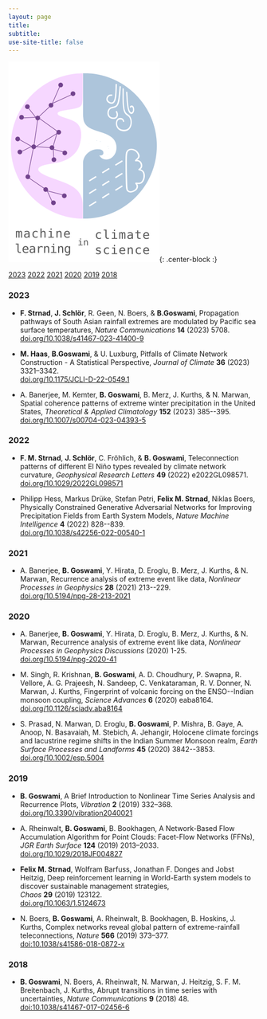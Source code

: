 ```yaml
---
layout: page
title:
subtitle:
use-site-title: false
---
```

![MLCS-Logo](/img/mlcs_logo_small.png){: .center-block :}


[2023](#2023) [2022](#2022) [2021](#2021)
[2020](#2020) [2019](#2019) [2018](#2018)

### 2023
+	**F. Strnad**, **J. Schlör**, R. Geen, N. Boers, & **B.Goswami**,
	Propagation pathways of South Asian rainfall extremes are modulated
	by Pacific sea surface temperatures,
	_Nature Communications_
	**14**
	(2023)
	5708.  
    [doi.org/10.1038/s41467-023-41400-9](https://doi.org/10.1038/s41467-023-41400-9)

+	**M. Haas**, **B.Goswami**, & U. Luxburg,
	Pitfalls of Climate Network Construction - A Statistical
	Perspective,
	_Journal of Climate_
	**36**
	(2023)
	3321–3342.  
	[doi.org/10.1175/JCLI-D-22-0549.1](https://doi.org/10.1175/JCLI-D-22-0549.1)

+	A. Banerjee, M. Kemter, **B. Goswami**, B. Merz, J. Kurths, & N. Marwan,
	Spatial coherence patterns of extreme winter precipitation in the
	United States,
	_Theoretical & Applied Climatology_
	**152**
	(2023)
	385--395.  
	[doi.org/10.1007/s00704-023-04393-5](https://doi.org/10.1007/s00704-023-04393-5)


### 2022

+	**F. M. Strnad**, **J. Schlör**, C. Fröhlich, & **B. Goswami**,
	Teleconnection patterns of different El Niño types revealed by
	climate network curvature,
	_Geophysical Research Letters_
	**49**
	(2022)
	e2022GL098571.  
	[doi.org/10.1029/2022GL098571](https://doi.org/10.1029/2022GL098571)

+	Philipp Hess, Markus Drüke, Stefan Petri, **Felix M. Strnad**,
	Niklas Boers,
	Physically Constrained Generative Adversarial Networks for 
	Improving Precipitation Fields from Earth System Models,
	_Nature	Machine Intelligence_
	**4**
	(2022)
	828--839.  
    [doi.org/10.1038/s42256-022-00540-1](https://doi.org/10.1038/s42256-022-00540-1)


### 2021
+	A. Banerjee, **B. Goswami**, Y. Hirata, D. Eroglu, B. Merz, J. Kurths, &
    N. Marwan,
    Recurrence analysis of extreme event like data,
    _Nonlinear Processes in Geophysics_
    **28**
    (2021)
    213--229.  
    [doi.org/10.5194/npg-28-213-2021](https://doi.org/10.5194/npg-28-213-2021)


### 2020
+   A. Banerjee, **B. Goswami**, Y. Hirata, D. Eroglu, B. Merz, J. Kurths, &
    N. Marwan,
    Recurrence analysis of extreme event like data,
    _Nonlinear Processes in Geophysics Discussions_
    (2020)
    1-25.  
    [doi.org/10.5194/npg-2020-41](https://doi.org/10.5194/npg-2020-41)

+   M. Singh, R. Krishnan, **B. Goswami**, A. D. Choudhury, P. Swapna, R.
    Vellore, A. G. Prajeesh, N. Sandeep, C. Venkataraman, R. V. Donner,
    N. Marwan, J. Kurths,
    Fingerprint of volcanic forcing on the ENSO--Indian monsoon coupling,
    _Science Advances_
    **6**
    (2020)
    eaba8164.  
    [doi.org/10.1126/sciadv.aba8164](https://doi.org/10.1126/sciadv.aba8164)

+   S. Prasad, N. Marwan, D. Eroglu, **B. Goswami**, P. Mishra, B. Gaye,
    A. Anoop, N. Basavaiah, M. Stebich, A. Jehangir,
    Holocene climate forcings and lacustrine regime shifts in the Indian
    Summer Monsoon realm,
    _Earth Surface Processes and Landforms_
	**45**
    (2020)
    3842--3853.  
    [doi.org/10.1002/esp.5004](https://doi.org/10.1002/esp.5004)


### 2019
+   **B. Goswami**,
    A Brief Introduction to Nonlinear Time Series Analysis and Recurrence Plots,
    _Vibration_
    **2**
    (2019)
    332–368.  
    [doi.org/10.3390/vibration2040021](https://doi.org/10.3390/vibration2040021)

+   A. Rheinwalt, **B. Goswami**, B. Bookhagen,
    A Network-Based Flow Accumulation Algorithm for Point Clouds: Facet-Flow Networks (FFNs),
    _JGR Earth Surface_
    **124**
    (2019)
    2013–2033.  
    [doi.org/10.1029/2018JF004827](https://doi.org/10.1029/2018JF004827)

+   **Felix M. Strnad**, Wolfram Barfuss, Jonathan F. Donges and Jobst Heitzig,
    Deep reinforcement learning in World-Earth system models to discover
	sustainable management strategies,  
    _Chaos_
    **29**
    (2019)
    123122.  
    [doi.org/10.1063/1.5124673](https://doi.org/10.1063/1.5124673)

+   N. Boers, **B. Goswami**, A. Rheinwalt, B. Bookhagen, B. Hoskins, J. Kurths,
    Complex networks reveal global pattern of extreme-rainfall teleconnections,
    _Nature_
    **566**
    (2019)
    373–377.  
    [doi:10.1038/s41586-018-0872-x](https://doi.org/10.1038/s41586-018-0872-x)

### 2018
+   **B. Goswami**, N. Boers, A. Rheinwalt, N. Marwan, J. Heitzig, S. F. M. Breitenbach, J. Kurths,
    Abrupt transitions in time series with uncertainties,
    _Nature Communications_
    **9**
    (2018)
	48.  
    [doi:10.1038/s41467-017-02456-6](http://doi.org/10.1038/s41467-017-02456-6)

